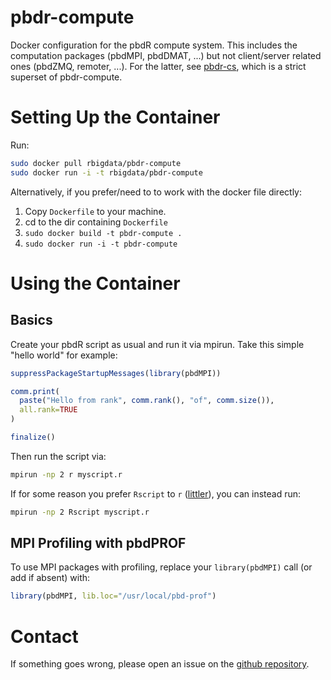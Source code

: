 # pbdr-compute

Docker configuration for the pbdR compute system. This includes the computation packages (pbdMPI, pbdDMAT, ...) but not client/server related ones (pbdZMQ, remoter, ...). For the latter, see [pbdr-cs](https://github.com/RBigData/devel/cs), which is a strict superset of pbdr-compute.



# Setting Up the Container

Run:

```bash
sudo docker pull rbigdata/pbdr-compute
sudo docker run -i -t rbigdata/pbdr-compute
```

Alternatively, if you prefer/need to to work with the docker file directly:

1. Copy `Dockerfile` to your machine.
2. cd to the dir containing `Dockerfile`
3. `sudo docker build -t pbdr-compute .`
4. `sudo docker run -i -t pbdr-compute`



# Using the Container

## Basics
Create your pbdR script as usual and run it via mpirun.  Take this simple "hello world" for example:

```r
suppressPackageStartupMessages(library(pbdMPI))

comm.print(
  paste("Hello from rank", comm.rank(), "of", comm.size()),
  all.rank=TRUE
)

finalize()
```

Then run the script via:

```bash
mpirun -np 2 r myscript.r
```

If for some reason you prefer `Rscript` to `r` ([littler](http://dirk.eddelbuettel.com/code/littler.html)), you can instead run:

```bash
mpirun -np 2 Rscript myscript.r
```

## MPI Profiling with pbdPROF
To use MPI packages with profiling, replace your `library(pbdMPI)` call (or add if absent) with:

```r
library(pbdMPI, lib.loc="/usr/local/pbd-prof")
```



# Contact

If something goes wrong, please open an issue on the [github repository](https://github.com/RBigData/docker).
